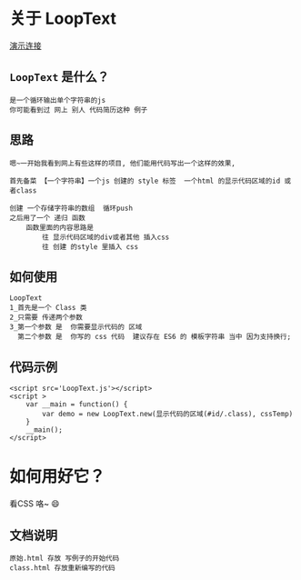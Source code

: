 # 关于 LoopText
[演示连接](https://paint-str.vercel.app/%E5%8E%9F%E5%A7%8B.html)
## `LoopText` 是什么？
    是一个循环输出单个字符串的js
    你可能看到过 网上 别人 代码简历这种 例子
## 思路
    嗯~一开始我看到网上有些这样的项目, 他们能用代码写出一个这样的效果,

    首先备菜 【一个字符串】一个js 创建的 style 标签  一个html 的显示代码区域的id 或者class

    创建 一个存储字符串的数组  循环push
    之后用了一个 递归 函数
        函数里面的内容思路是
            往 显示代码区域的div或者其他 插入css
            往 创建 的style 里插入 css

## 如何使用
    LoopText
    1_首先是一个 Class 类
    2_只需要 传递两个参数
    3_第一个参数 是  你需要显示代码的 区域
      第二个参数 是  你写的 css 代码  建议存在 ES6 的 模板字符串 当中 因为支持换行;
## 代码示例
    <script src='LoopText.js'></script>
    <script >
        var __main = function() {
            var demo = new LoopText.new(显示代码的区域(#id/.class), cssTemp)
        }
        __main();
    </script>
#  如何用好它？
看CSS 咯~ 😄

## 文档说明
    原始.html 存放 写例子的开始代码
    class.html 存放重新编写的代码

